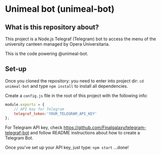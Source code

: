 # Unimeal bot (unimeal-bot)

## What is this repository about?
This project is a Node.js Telegraf (Telegram) bot to access the menu of the university canteen managed by Opera Universitaria.

This is the code powering @unimeal-bot.

## Set-up
Once you cloned the repository:
you need to enter into project dir: `cd unimeal-bot`
and type `npm install` to install all dependencies.

Create a `config.js` file in the root of this project with the following info:
```javascript
module.exports = {
    // API key for Telegram
    telegraf_token:'YOUR_TELEGRAM_API_KEY'
};
```
For Telegram API key, check https://github.com/Finalgalaxy/telegram-telegraf-bot and follow README instructions about how to create a Telegram Bot.

Once you've set up your API key, just type:
`npm start`
...done!
